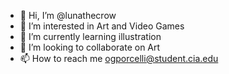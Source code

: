 - 👋 Hi, I’m @lunathecrow
- 👀 I’m interested in Art and Video Games
- 🌱 I’m currently learning illustration
- 💞️ I’m looking to collaborate on Art
- 📫 How to reach me ogporcelli@student.cia.edu

<!---
lunathecrow/lunathecrow is a ✨ special ✨ repository because its `README.md` (this file) appears on your GitHub profile.
You can click the Preview link to take a look at your changes.
--->
